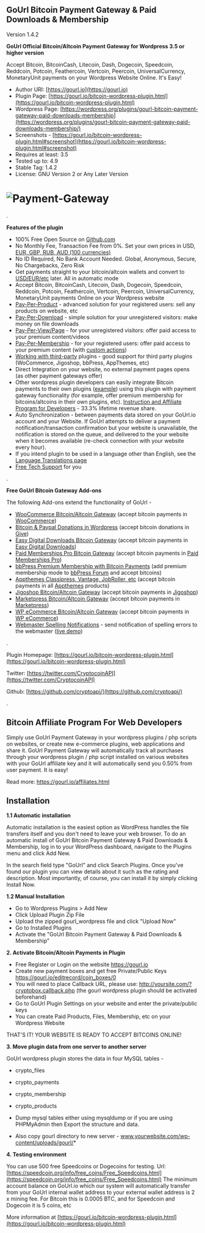 
GoUrl Bitcoin Payment Gateway & Paid Downloads & Membership
-----------------------------------------------------------

Version 1.4.2


**GoUrl Official Bitcoin/Altcoin Payment Gateway for Wordpress 3.5 or higher version**

Accept Bitcoin, BitcoinCash, Litecoin, Dash, Dogecoin, Speedcoin, Reddcoin, Potcoin, Feathercoin, Vertcoin, Peercoin, UniversalCurrency, MonetaryUnit payments on your Wordpress Website Online. It's Easy! 


* Author URI: [https://gourl.io](https://gourl.io)
* Plugin Page: [https://gourl.io/bitcoin-wordpress-plugin.html](https://gourl.io/bitcoin-wordpress-plugin.html)
* Wordpress Page: [https://wordpress.org/plugins/gourl-bitcoin-payment-gateway-paid-downloads-membership](https://wordpress.org/plugins/gourl-bitcoin-payment-gateway-paid-downloads-membership/)
* Screenshots - [https://gourl.io/bitcoin-wordpress-plugin.html#screenshot](https://gourl.io/bitcoin-wordpress-plugin.html#screenshot)
* Requires at least: 3.5
* Tested up to: 4.9
* Stable Tag: 1.4.2
* License: GNU Version 2 or Any Later Version
  

# ![Payment-Gateway](https://gourl.io/images/wordpress/screenshot1.png)

.

**Features of the plugin**

* 100% Free Open Source on [Github.com](https://github.com/cryptoapi/Bitcoin-Wordpress-Plugin) 
* No Monthly Fee, Transaction Fee from 0%. Set your own prices in USD, [EUR, GBP, RUB, AUD (100 currencies)](https://wordpress.org/plugins/gourl-woocommerce-bitcoin-altcoin-payment-gateway-addon/)
* No ID Required, No Bank Account Needed. Global, Anonymous, Secure, No Chargebacks, Zero Risk
* Get payments straight to your bitcoin/altcoin wallets and convert to [USD/EUR/etc](https://gourl.io/#usd) later. All in automatic mode
* Accept Bitcoin, BitcoinCash, Litecoin, Dash, Dogecoin, Speedcoin, Reddcoin, Potcoin, Feathercoin, Vertcoin, Peercoin, UniversalCurrency, MonetaryUnit payments Online on your Wordpress website 
* [Pay-Per-Product](http://gourl.io/lib/examples/pay-per-product-multi.php) - advanced solution for your registered users: sell any products on website, etc 
* [Pay-Per-Download](http://gourl.io/lib/examples/pay-per-download-multi.php) - simple solution for your unregistered visitors: make money on file downloads 
* [Pay-Per-View/Page](http://gourl.io/lib/examples/pay-per-page-multi.php) - for your unregistered visitors: offer paid access to your premium content/videos 
* [Pay-Per-Membership](http://gourl.io/lib/examples/pay-per-membership-multi.php) - for your registered users: offer paid access to your premium content  (with [custom actions](http://gourl.io/images/paypermembership_code.png))
* [Working with third-party](https://wordpress.org/plugins/browse/author/?author=gourl) plugins - good support for third party plugins (WoCommerce, Jigoshop, bbPress, AppThemes, etc)
* Direct Integration on your website, no external payment pages opens (as other payment gateways offer) 
* Other wordpress plugin developers can easily integrate Bitcoin payments to their own plugins ([example](https://github.com/cryptoapi/Bitcoin-Payments-Appthemes/blob/master/gourl-appthemes.php)) using this plugin with payment gateway functionality (for example, offer premium membership for bitcoins/altcoins in their own plugins, etc). [Instruction and Affiliate Program for Developers](https://gourl.io/affiliates.html) - 33.3% lifetime revenue share.
* Auto Synchronization - between payments data stored on your GoUrl.io account and your Website. If GoUrl attempts to deliver a payment notification/transaction confirmation but your website is unavailable, the notification is stored on the queue, and delivered to the your website when it becomes available (re-check connection with your website every hour).
* If you intend plugin to be used in a language other than English, see the [Language Translations page](https://gourl.io/languages.html)
* [Free Tech Support](https://gourl.io/view/contact/Contact_Us.html) for you

.

**Free GoUrl Bitcoin Gateway Add-ons**

The following Add-ons extend the functionality of GoUrl -

* [WooCommerce Bitcoin/Altcoin Gateway](https://wordpress.org/plugins/gourl-woocommerce-bitcoin-altcoin-payment-gateway-addon/) (accept bitcoin payments in [WooCommerce](https://wordpress.org/plugins/woocommerce/))
* [Bitcoin & Paypal Donations in Wordpress](https://wordpress.org/plugins/gourl-bitcoin-paypal-donations-give-addon/) (accept bitcoin donations in [Give](https://wordpress.org/plugins/give/))
* [Easy Digital Downloads Bitcoin Gateway](https://wordpress.org/plugins/gourl-bitcoin-easy-digital-downloads-edd/) (accept bitcoin payments in [Easy Digital Downloads](https://wordpress.org/plugins/easy-digital-downloads/))
* [Paid Memberships Pro Bitcoin Gateway](https://wordpress.org/plugins/gourl-bitcoin-paid-memberships-pro/) (accept bitcoin payments in [Paid Memberships Pro](https://wordpress.org/plugins/gourl-bitcoin-paid-memberships-pro/))
* [bbPress Premium Membership with Bitcoin Payments](https://wordpress.org/plugins/gourl-bbpress-premium-membership-bitcoin-payments/) (add premium membership mode to [bbPress Forum](https://wordpress.org/plugins/bbpress/) and accept bitcoins)
* [Appthemes Classipress, Vantage, JobRoller, etc](https://wordpress.org/plugins/gourl-appthemes-bitcoin-payments-classipress-vantage-jobroller/) (accept bitcoin payments in all [Appthemes](http://www.appthemes.com/themes/) products)
* [Jigoshop Bitcoin/Altcoin Gateway](https://wordpress.org/plugins/gourl-jigoshop-bitcoin-payment-gateway-processor/) (accept bitcoin payments in [Jigoshop](https://wordpress.org/plugins/jigoshop/))
* [Marketpress Bitcoin/Altcoin Gateway](https://wordpress.org/plugins/gourl-wpmudev-marketpress-bitcoin-payment-gateway-addon/) (accept bitcoin payments in [Marketpress](https://wordpress.org/plugins/wordpress-ecommerce/))
* [WP eCommerce Bitcoin/Altcoin Gateway](https://wordpress.org/plugins/gourl-wp-ecommerce-bitcoin-altcoin-payment-gateway-addon/) (accept bitcoin payments in [WP eCommerce](https://wordpress.org/plugins/wp-e-commerce/))
* [Webmaster Spelling Notifications](https://wordpress.org/plugins/gourl-spelling-notifications/) - send notification of spelling errors to the webmaster ([live demo](https://gourl.io/php-spelling-notifications.html))


.

Plugin Homepage: [https://gourl.io/bitcoin-wordpress-plugin.html](https://gourl.io/bitcoin-wordpress-plugin.html)

Twitter: [https://twitter.com/CryptocoinAPI](https://twitter.com/CryptocoinAPI)

Github: [https://github.com/cryptoapi/](https://github.com/cryptoapi/)


.





Bitcoin Affiliate Program For Web Developers
-------------------
Simply use GoUrl Payment Gateway in your wordpress plugins / php scripts on websites, or create new e-commerce plugins, web applications and share it. GoUrl Payment Gateway will automatically track all purchases through your wordpress plugin / php script installed on various websites with your GoUrl affiliate key and it will automatically send you 0.50% from user payment. It is easy!

Read more: https://gourl.io/affiliates.html




Installation
-------------------

**1.1 Automatic installation**

Automatic installation is the easiest option as WordPress handles the file transfers itself and you don't need to leave your web browser. To do an automatic install of GoUrl Bitcoin Payment Gateway & Paid Downloads & Membership, log in to your WordPress dashboard, navigate to the Plugins menu and click Add New.

In the search field type "GoUrl" and click Search Plugins. Once you've found our plugin you can view details about it such as the rating and description. Most importantly, of course, you can install it by simply clicking Install Now.


**1.2 Manual Installation**

* Go to Wordpress Plugins > Add New
* Click Upload Plugin Zip File
* Upload the zipped gourl_wordpress file and click "Upload Now"
* Go to Installed Plugins
* Activate the "GoUrl Bitcoin Payment Gateway & Paid Downloads & Membership"



**2. Activate Bitcoin/Altcoin Payments in Plugin**

* Free Register or Login on the website https://gourl.io
* Create new payment boxes and get free Private/Public Keys https://gourl.io/editrecord/coin_boxes/0
* You will need to place Callback URL, please use: http://yoursite.com/?cryptobox.callback.php (the gourl wordpress plugin should be activated beforehand)
* Go to GoUrl Plugin Settings on your website and enter the private/public keys
* You can create Paid Products, Files, Membership, etc on your Wordpress Website

THAT'S IT! YOUR WEBSITE IS READY TO ACCEPT BITCOINS ONLINE!



**3. Move plugin data from one server to another server**

GoUrl wordpress plugin stores the data in four MySQL tables -

* crypto_files
* crypto_payments
* crypto_membership
* crypto_products

* Dump mysql tables either using mysqldump or if you are using PHPMyAdmin then Export the structure and data.
* Also copy gourl directory to new server - www.yourwebsite.com/wp-content/uploads/gourl/* 



**4. Testing environment**

You can use 500 free Speedcoins or Dogecoins for testing.
Url: [https://speedcoin.org/info/free_coins/Free_Speedcoins.html](https://speedcoin.org/info/free_coins/Free_Speedcoins.html)
The minimum account balance on GoUrl.io which our system will automatically transfer from your GoUrl internal wallet address to your external wallet address is 2 x mining fee. For Bitcoin this is 0.0005 BTC, and for Speedcoin and Dogecoin it is 5 coins, etc



More information at [https://gourl.io/bitcoin-wordpress-plugin.html](https://gourl.io/bitcoin-wordpress-plugin.html)       
 
 
